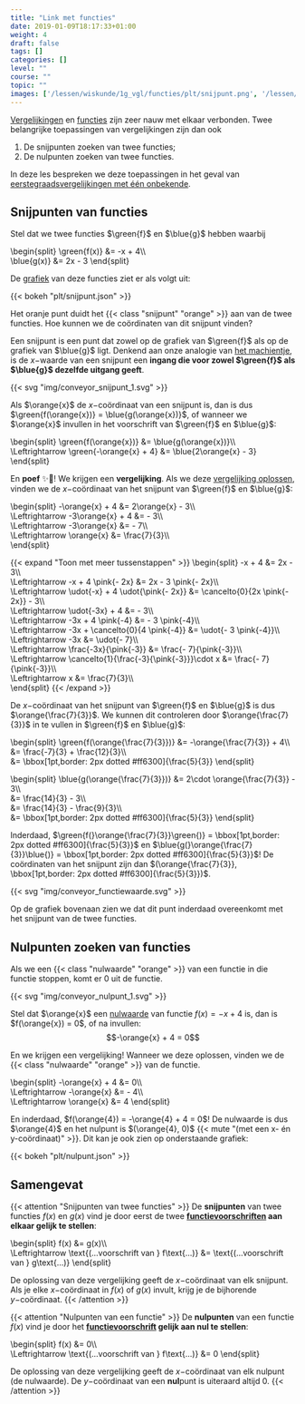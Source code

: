 ```yaml
---
title: "Link met functies"
date: 2019-01-09T18:17:33+01:00
weight: 4
draft: false
tags: []
categories: []
level: ""
course: ""
topic: ""
images: ['/lessen/wiskunde/1g_vgl/functies/plt/snijpunt.png', '/lessen/wiskunde/1g_vgl/functies/img/conveyor_snijpunt_1.png', '/lessen/wiskunde/1g_vgl/functies/img/conveyor_functiewaarde.png', '/lessen/wiskunde/1g_vgl/functies/img/conveyor_nulpunt_1.png', '/lessen/wiskunde/1g_vgl/functies/plt/nulpunt.png']
---
```

[Vergelijkingen](../intro) en [functies](../../functies/intro) zijn zeer nauw
met elkaar verbonden. Twee belangrijke toepassingen van vergelijkingen zijn dan
ook

1. De snijpunten zoeken van twee functies;
2. De nulpunten zoeken van twee functies.

In deze les bespreken we deze toepassingen in het geval van
[eerstegraadsvergelijkingen met één onbekende](../oplossen).

## Snijpunten van functies
Stel dat we twee functies $\green{f}$ en $\blue{g}$ hebben waarbij

\begin{split}
	\green{f(x)} &= -x + 4\\\\\
	\blue{g(x)} &= 2x - 3
\end{split}

De [grafiek](../../functies/grafiek) van deze functies ziet er als volgt uit:

{{< bokeh "plt/snijpunt.json" >}}

Het oranje punt duidt het {{< class "snijpunt" "orange" >}} aan van de twee functies. Hoe kunnen we de coördinaten van dit snijpunt vinden?

Een snijpunt is een punt dat zowel op de grafiek van $\green{f}$ als op de grafiek van $\blue{g}$ ligt. Denkend aan onze analogie van [het machientje](../../functies/intro#een-functie-is-een-machientje), is de $x-$waarde van een snijpunt een **ingang die voor zowel $\green{f}$ als $\blue{g}$ dezelfde uitgang geeft**.

{{< svg "img/conveyor_snijpunt_1.svg" >}}

Als $\orange{x}$ de $x-$coördinaat van een snijpunt is, dan is dus $\green{f(\orange{x})} = \blue{g(\orange{x})}$, of wanneer we $\orange{x}$ invullen in het voorschrift van $\green{f}$ en $\blue{g}$:

\begin{split}
\green{f(\orange{x})} &= \blue{g(\orange{x})}\\\\\
\Leftrightarrow \green{-\orange{x} + 4} &= \blue{2\orange{x} - 3}
\end{split}

En **poef** ✨🧙! We krijgen een **vergelijking**. Als we deze [vergelijking
oplossen](../eerste_graad), vinden we de $x-$coördinaat van het snijpunt van
$\green{f}$ en $\blue{g}$:

\begin{split}
	-\orange{x} + 4 &= 2\orange{x} - 3\\\\\
	\Leftrightarrow -3\orange{x} + 4 &= - 3\\\\\
	\Leftrightarrow -3\orange{x} &= - 7\\\\\
	\Leftrightarrow \orange{x} &= \frac{7}{3}\\\\\
\end{split}

{{< expand "Toon met meer tussenstappen" >}}
\begin{split}
	-x + 4 &= 2x - 3\\\\\
	\Leftrightarrow -x + 4 \pink{- 2x} &= 2x - 3 \pink{- 2x}\\\\\
	\Leftrightarrow \udot{-x} + 4 \udot{\pink{- 2x}} &= \cancelto{0}{2x \pink{- 2x}} - 3\\\\\
	\Leftrightarrow \udot{-3x} + 4 &= - 3\\\\\
	\Leftrightarrow -3x + 4 \pink{-4} &= - 3 \pink{-4}\\\\\
	\Leftrightarrow -3x + \cancelto{0}{4 \pink{-4}} &= \udot{- 3 \pink{-4}}\\\\\
	\Leftrightarrow -3x &= \udot{- 7}\\\\\
	\Leftrightarrow \frac{-3x}{\pink{-3}} &= \frac{- 7}{\pink{-3}}\\\\\
	\Leftrightarrow \cancelto{1}{\frac{-3}{\pink{-3}}}\cdot x &= \frac{- 7}{\pink{-3}}\\\\\
	\Leftrightarrow x &= \frac{7}{3}\\\\\
\end{split}
{{< /expand >}}

De $x-$coördinaat van het snijpunt van $\green{f}$ en $\blue{g}$ is dus
$\orange{\frac{7}{3}}$. We kunnen dit controleren door $\orange{\frac{7}{3}}$ in te vullen in $\green{f}$ en $\blue{g}$:

\begin{split}
	\green{f(\orange{\frac{7}{3}})} &= -\orange{\frac{7}{3}} + 4\\\\\
	&= \frac{-7}{3} + \frac{12}{3}\\\\\
	&= \bbox[1pt,border: 2px dotted #ff6300]{\frac{5}{3}}
\end{split}

\begin{split}
	\blue{g(\orange{\frac{7}{3}})} &= 2\cdot \orange{\frac{7}{3}} - 3\\\\\
	&= \frac{14}{3} - 3\\\\\
	&= \frac{14}{3} - \frac{9}{3}\\\\\
	&= \bbox[1pt,border: 2px dotted #ff6300]{\frac{5}{3}}
\end{split}

Inderdaad, $\green{f(}\orange{\frac{7}{3}}\green{)} = \bbox[1pt,border: 2px dotted #ff6300]{\frac{5}{3}}$ en $\blue{g(}\orange{\frac{7}{3}}\blue{)} = \bbox[1pt,border: 2px dotted #ff6300]{\frac{5}{3}}$! De coördinaten van het snijpunt zijn dan $(\orange{\frac{7}{3}}, \bbox[1pt,border: 2px dotted #ff6300]{\frac{5}{3}})$.

{{< svg "img/conveyor_functiewaarde.svg" >}}


Op de grafiek bovenaan zien we dat dit punt inderdaad overeenkomt met het snijpunt van de twee functies.

## Nulpunten zoeken van functies
Als we een {{< class "nulwaarde" "orange" >}} van een functie in die functie stoppen, komt er $0$ uit de functie.

{{< svg "img/conveyor_nulpunt_1.svg" >}}

Stel dat $\orange{x}$ een [nulwaarde](../../functies/nulpunten#nulwaarden-van-een-functie) van functie $f(x) = -x + 4$ is, dan is $f(\orange{x}) = 0$, of na invullen:
$$-\orange{x} + 4 = 0$$

En we krijgen een vergelijking! Wanneer we deze oplossen, vinden we de {{< class "nulwaarde" "orange" >}} van de functie.

\begin{split}
-\orange{x} + 4 &= 0\\\\\
\Leftrightarrow -\orange{x} &= - 4\\\\\
\Leftrightarrow \orange{x} &= 4
\end{split}

En inderdaad, $f(\orange{4}) = -\orange{4} + 4 = 0$! De nulwaarde is dus
$\orange{4}$ en het nulpunt is $(\orange{4}, 0)$
{{< mute "(met een x- én y-coördinaat)" >}}.
Dit kan je ook zien op onderstaande grafiek:

{{< bokeh "plt/nulpunt.json" >}}

## Samengevat
{{< attention "Snijpunten van twee functies" >}}
De **snijpunten** van twee functies $f(x)$ en $g(x)$ vind je door eerst de twee **[functievoorschriften](../../functies/voorschrift) aan elkaar gelijk te stellen**:

\begin{split}
f(x) &= g(x)\\\\\
\Leftrightarrow \text{(...voorschrift van } f\text{...)} &= \text{(...voorschrift van } g\text{...)}
\end{split}

De oplossing van deze vergelijking geeft de $x-$coördinaat van elk snijpunt. Als je elke $x-$coördinaat in $f(x)$ of $g(x)$ invult, krijg je de bijhorende $y-$coördinaat.
{{< /attention >}}

{{< attention "Nulpunten van een functie" >}}
De **nulpunten** van een functie $f(x)$ vind je door het **[functievoorschrift](../../functies/voorschrift) gelijk aan nul te stellen**:

\begin{split}
f(x) &= 0\\\\\
\Leftrightarrow \text{(...voorschrift van } f\text{...)} &= 0
\end{split}

De oplossing van deze vergelijking geeft de $x-$coördinaat van elk nulpunt (de nulwaarde). De $y-$coördinaat van een **nul**punt is uiteraard altijd $0$.
{{< /attention >}}
